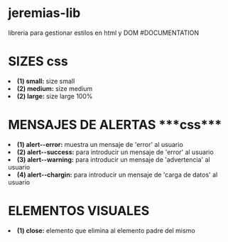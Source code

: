 # jeremias-lib
libreria para gestionar estilos en html y DOM
#DOCUMENTATION




<h1>SIZES css</h1>

<li><strong>(1) small:</strong> size small</li>
<li><strong>(2) medium:</strong> size medium</li>
<li><strong>(2) large:</strong> size large 100%</li>




<h1>MENSAJES DE ALERTAS
***css***</h1>

<li><strong>(1) alert--error:</strong> muestra un mensaje de 'error' al usuario</li>
<li><strong>(2) alert--success:</strong> para introducir un mensaje de 'error' al usuario</li>
<li><strong>(3) alert--warning:</strong> para introducir un mensaje de 'advertencia' al usuario</li>
<li><strong>(4) alert--chargin:</strong> para introducir un mensaje de 'carga de datos' al usuario</li>


<h1>ELEMENTOS VISUALES</h1>

<li><strong>(1) close:</strong> elemento que elimina al elemento padre del mismo</li>










